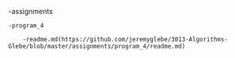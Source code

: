 -assignments

    -program_4
    
        -readme.md(https://github.com/jeremyglebe/3013-Algorithms-Glebe/blob/master/assignments/program_4/readme.md)
